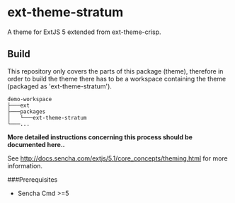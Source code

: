 # ext-theme-stratum

A theme for ExtJS 5 extended from ext-theme-crisp. 

## Build
This repository only covers the parts of this package (theme), therefore in order to build the theme there has to be a workspace containing the theme (packaged as 'ext-theme-stratum'). 

```
demo-workspace
├───ext
├───packages
│   └───ext-theme-stratum
└───...
```

**More detailed instructions concerning this process should be documented here..**

See http://docs.sencha.com/extjs/5.1/core_concepts/theming.html for more information.

###Prerequisites
* Sencha Cmd >=5
